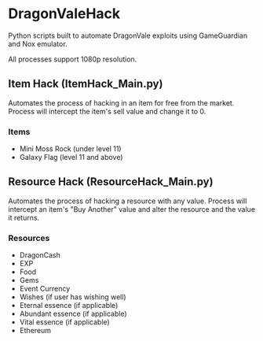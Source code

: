 # DragonValeHack
Python scripts built to automate DragonVale exploits using GameGuardian and Nox emulator.

All processes support 1080p resolution.

## Item Hack (ItemHack_Main.py)
Automates the process of hacking in an item for free from the market.
Process will intercept the item's sell value and change it to 0.

### Items
- Mini Moss Rock (under level 11)
- Galaxy Flag (level 11 and above)

## Resource Hack (ResourceHack_Main.py)
Automates the process of hacking a resource with any value.
Process will intercept an item's "Buy Another" value and alter the resource and the value it returns.

### Resources
- DragonCash
- EXP
- Food
- Gems
- Event Currency
- Wishes (if user has wishing well)
- Eternal essence (if applicable)
- Abundant essence (if applicable)
- Vital essence (if applicable)
- Ethereum